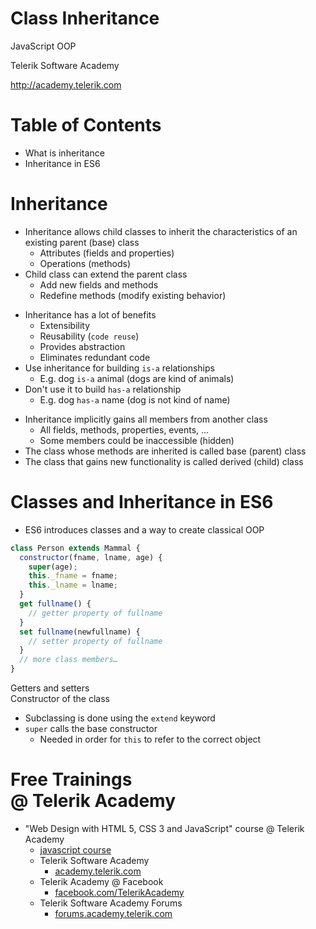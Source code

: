 <!-- section start -->
<!-- attr: { class:'slide-title', showInPresentation:true, hasScriptWrapper:true } -->
# Class Inheritance

<article class="signature">
	<p class="signature-course">JavaScript OOP</p>
	<p class="signature-initiative">Telerik Software Academy</p>
	<a href="http://academy.telerik.com" class="signature-link">http://academy.telerik.com</a>
</article>

<!-- section start -->
<!-- attr: {} -->
# Table of Contents
- What is inheritance
- Inheritance in ES6

<!-- section start -->
<!-- attr: { class:'slide-section' } -->
# Inheritance

<!-- attr: { hasScriptWrapper:true, showInPresentation:true } -->
<!-- # Inheritance -->
- Inheritance allows child classes to inherit the characteristics of an existing parent (base) class
  - Attributes (fields and properties)
  - Operations (methods)
- Child class can extend the parent class
  - Add new fields and methods
  - Redefine methods (modify existing behavior)

<!-- attr: { hasScriptWrapper:true, showInPresentation:true } -->
<!-- # Inheritance -->
- Inheritance has a lot of benefits
  - Extensibility
  - Reusability (`code reuse`)
  - Provides abstraction
  - Eliminates redundant code
- Use inheritance for building `is-a` relationships
  - E.g. dog `is-a` animal (dogs are kind of animals)
- Don't use it to build `has-a` relationship
  - E.g. dog `has-a` name (dog is not kind of name)

<!-- attr: { hasScriptWrapper:true, showInPresentation:true } -->
<!-- # Inheritance -->
- Inheritance implicitly gains all members from another class
  - All fields, methods, properties, events, …
  - Some members could be inaccessible (hidden)
- The class whose methods are inherited is called base (parent) class
- The class that gains new functionality is called derived (child) class

<!-- section start -->
<!-- attr: { class:'slide-section' } -->
# Classes and Inheritance in ES6

<!-- attr: { showInPresentation:true, hasScriptWrapper:true, style:'font-size:0.9em' } -->
<!-- # Classes and Inheritance in ES6 -->
- ES6 introduces classes and a way to create classical OOP

```javascript
class Person extends Mammal {
  constructor(fname, lname, age) {
    super(age);
    this._fname = fname;
    this._lname = lname;
  }
  get fullname() {
    // getter property of fullname
  }
  set fullname(newfullname) {
    // setter property of fullname
  }
  // more class members…
}
```

<div class="fragment balloon" style="top:56.84%; left:55.30%; width:41.45%">Getters and setters</div>
<div class="fragment balloon" style="top:35.42%; left:55.30%; width:41.45%">Constructor of the class</div>

<!-- attr: {} -->
<!-- # Classes and Inheritance in ES6 -->
- Subclassing is done using the `extend` keyword
- `super` calls the base constructor
  - Needed in order for `this` to refer to the correct object

<!-- Questions -->
<!-- section start -->
<!-- attr: { hasScriptWrapper:true, class:"slide-questions", id:"questions" } -->
<!-- # Class Inheritance
## Questions? -->

<!-- attr: { showInPresentation: true, hasScriptWrapper: true, style:'font-size: 0.9em' } -->
# Free Trainings<br/>@ Telerik Academy
- "Web Design with HTML 5, CSS 3 and JavaScript" course @ Telerik Academy
    - [javascript course](http://academy.telerik.com/student-courses/web-design-and-ui/javascript-fundamentals/about)
  - Telerik Software Academy
    - [academy.telerik.com](academy.telerik.com)
  - Telerik Academy @ Facebook
    - [facebook.com/TelerikAcademy](facebook.com/TelerikAcademy)
  - Telerik Software Academy Forums
    - [forums.academy.telerik.com](http://telerikacademy.com/Forum/Home)

<!-- <img class="slide-image" showInPresentation="true" src="imgs/pic00.png" style="top:58.18%; left:90.52%; width:16.97%; z-index:-1" /> -->
